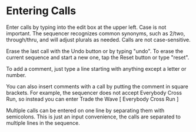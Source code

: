 # Entering Calls

Enter calls by typing into the edit box at the upper left.
Case is not important.  The sequencer recognizes common
synonyms, such as 2/two, through/thru, and will adjust
plurals as needed.  Calls are not case-sensitive.


Erase the last call with the Undo button or by typing "undo".
To erase the current sequence and start a new one, tap the
Reset button or type "reset".

To add a comment, just type a line starting with anything
except a letter or number.

You can also insert comments with a call by putting the
comment in square brackets.  For example, the sequencer does not
accept Everybody Cross Run, so instead you can enter
Trade the Wave [ Everybody Cross Run ]

Multiple calls can be entered on one line by separating
them with semicolons.  This is just an input convenience,
the calls are separated to multiple lines in the sequence.
